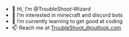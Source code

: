- 👋 Hi, I’m @TroubleShoot-Wizard
- 👀 I’m interested in minecraft and discord bots
- 🌱 I’m currently learning to get good at coding
- 📫 Reach me at TroubleShoot_@outlook.com

<!---
TroubleShoot-Wizard/TroubleShoot-Wizard is a ✨ special ✨ repository because its `README.md` (this file) appears on your GitHub profile.
You can click the Preview link to take a look at your changes.
--->
